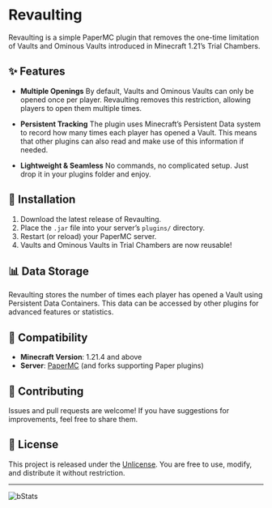 # Revaulting

Revaulting is a simple PaperMC plugin that removes the one-time limitation of Vaults and Ominous Vaults introduced in Minecraft 1.21’s Trial Chambers.

## ✨ Features

- **Multiple Openings**
  By default, Vaults and Ominous Vaults can only be opened once per player.
  Revaulting removes this restriction, allowing players to open them multiple times.

- **Persistent Tracking**
  The plugin uses Minecraft’s Persistent Data system to record how many times each player has opened a Vault.
  This means that other plugins can also read and make use of this information if needed.

- **Lightweight & Seamless**
  No commands, no complicated setup. Just drop it in your plugins folder and enjoy.

## 🔧 Installation

1. Download the latest release of Revaulting.
2. Place the `.jar` file into your server’s `plugins/` directory.
3. Restart (or reload) your PaperMC server.
4. Vaults and Ominous Vaults in Trial Chambers are now reusable!

## 📊 Data Storage

Revaulting stores the number of times each player has opened a Vault using Persistent Data Containers.
This data can be accessed by other plugins for advanced features or statistics.

## 📜 Compatibility

- **Minecraft Version**: 1.21.4 and above
- **Server**: [PaperMC](https://papermc.io) (and forks supporting Paper plugins)

## 🤝 Contributing

Issues and pull requests are welcome!
If you have suggestions for improvements, feel free to share them.

## 📄 License

This project is released under the [Unlicense](https://unlicense.org).
You are free to use, modify, and distribute it without restriction.

---

![bStats](https://bstats.org/signatures/bukkit/Revaulting.svg)

